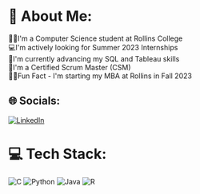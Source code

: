 # 💫 About Me:
👨‍💻I'm a Computer Science student at Rollins College<br>💻I'm actively looking for Summer 2023 Internships<br>🐍I'm currently advancing my SQL and Tableau skills<br>🏉I'm a Certified Scrum Master (CSM)<br>👨‍💼Fun Fact - I'm starting my MBA at Rollins in Fall 2023


## 🌐 Socials:
[![LinkedIn](https://img.shields.io/badge/LinkedIn-%230077B5.svg?logo=linkedin&logoColor=white)](https://linkedin.com/in/rowanrichter) 

# 💻 Tech Stack:
![C](https://img.shields.io/badge/c-%2300599C.svg?style=for-the-badge&logo=c&logoColor=white) ![Python](https://img.shields.io/badge/python-3670A0?style=for-the-badge&logo=python&logoColor=ffdd54) ![Java](https://img.shields.io/badge/java-%23ED8B00.svg?style=for-the-badge&logo=java&logoColor=white) ![R](https://img.shields.io/badge/r-%23276DC3.svg?style=for-the-badge&logo=r&logoColor=white)
